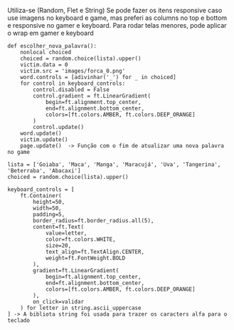 Utiliza-se (Random, Flet e String)
Se pode fazer os itens responsive caso use imagens no keyboard e game, mas preferi as columns no top e bottom e responsive no gamer e keyboard. Para rodar telas menores, pode aplicar o wrap em gamer e keyboard


    def escolher_nova_palavra():
        nonlocal choiced
        choiced = random.choice(lista).upper()
        victim.data = 0
        victim.src = 'images/forca_0.png'
        word.controls = [adivinhar('_') for _ in choiced]
        for control in keyboard_controls:
            control.disabled = False
            control.gradient = ft.LinearGradient(
                begin=ft.alignment.top_center,
                end=ft.alignment.bottom_center,
                colors=[ft.colors.AMBER, ft.colors.DEEP_ORANGE]
            )
            control.update()
        word.update()
        victim.update()
        page.update()  -> Função com o fim de atualizar uma nova palavra no game

    lista = ['Goiaba', 'Maca', 'Manga', 'Maracujá', 'Uva', 'Tangerina', 'Beterraba', 'Abacaxi']
    choiced = random.choice(lista).upper()

    keyboard_controls = [
        ft.Container(
            height=50,
            width=50,
            padding=5,
            border_radius=ft.border_radius.all(5),
            content=ft.Text(
                value=letter,
                color=ft.colors.WHITE,
                size=20,
                text_align=ft.TextAlign.CENTER,
                weight=ft.FontWeight.BOLD
            ),
            gradient=ft.LinearGradient(
                begin=ft.alignment.top_center,
                end=ft.alignment.bottom_center,
                colors=[ft.colors.AMBER, ft.colors.DEEP_ORANGE]
            ), 
            on_click=validar
        ) for letter in string.ascii_uppercase
    ] -> A bibliota string foi usada para trazer os caracters alfa para o teclado 
